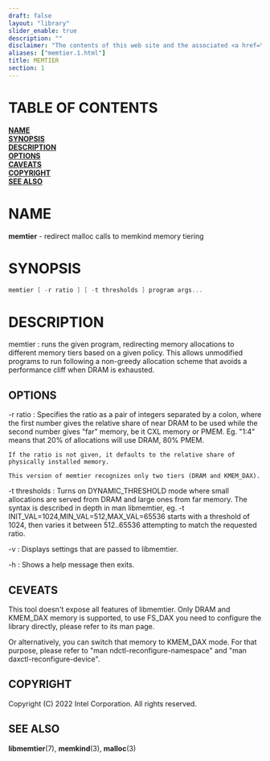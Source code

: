 ```yaml
---
draft: false
layout: "library"
slider_enable: true
description: ""
disclaimer: "The contents of this web site and the associated <a href=\"https://github.com/memkind\">GitHub repositories</a> are BSD-licensed open source."
aliases: ["memtier.1.html"]
title: MEMTIER
section: 1
---
```


[comment]: <> (SPDX-License-Identifier: BSD-2-Clause)
[comment]: <> (Copyright 2022, Intel Corporation)

[comment]: <> (memtier.1 -- man page for memkimemtiernd_pmem)

# TABLE OF CONTENTS #

[**NAME**](#name)\
[**SYNOPSIS**](#synopsis)\
[**DESCRIPTION**](#description)\
[**OPTIONS**](#options)\
[**CAVEATS**](#caveats)\
[**COPYRIGHT**](#copyright)\
[**SEE ALSO**](#see-also)


# NAME #

**memtier** - redirect malloc calls to memkind memory tiering

# SYNOPSIS #

```c
memtier [ -r ratio ] [ -t thresholds ] program args...
```

# DESCRIPTION #

memtier
:   runs the given program, redirecting memory allocations to different memory tiers based on a given policy. This allows unmodified programs to run following a non-greedy allocation scheme that avoids a performance cliff when DRAM is exhausted.

## OPTIONS ##

-r ratio
:   Specifies the ratio as a pair of integers separated by a colon, where the first number gives the relative share of near DRAM to be used while the second number gives "far" memory, be it CXL memory or PMEM.  Eg.  "1:4" means that 20% of allocations will use DRAM, 80% PMEM.

    If the ratio is not given, it defaults to the relative share of physically installed memory.

    This version of memtier recognizes only two tiers (DRAM and KMEM_DAX).

-t thresholds
:   Turns  on  DYNAMIC_THRESHOLD mode where small allocations are served from DRAM and large ones from far memory.  The syntax is described in depth in man libmemtier, eg.  -t INIT_VAL=1024,MIN_VAL=512,MAX_VAL=65536 starts with a threshold of 1024, then varies it between 512..65536 attempting to match the requested ratio.

-v
:   Displays settings that are passed to libmemtier.

-h
:   Shows a help message then exits.

## CEVEATS ##

This tool doesn't expose all features of libmemtier. Only DRAM and KMEM_DAX memory is supported, to use FS_DAX you need to configure the library directly, please refer to its man page.

Or alternatively, you can switch that memory to KMEM_DAX mode.  For that purpose, please refer to "man ndctl-reconfigure-namespace" and "man daxctl-reconfigure-device".

## COPYRIGHT ##

Copyright (C) 2022 Intel Corporation. All rights reserved.

## SEE ALSO ##

**libmemtier**(7), **memkind**(3), **malloc**(3)
